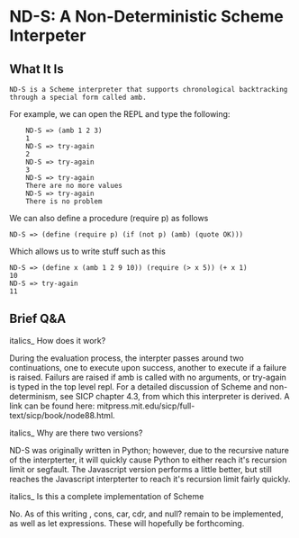 # ND-S: A Non-Deterministic Scheme Interpeter #

## What It Is ##
	ND-S is a Scheme interpreter that supports chronological backtracking through a special form called amb.
For example, we can open the REPL and type the following:

		ND-S => (amb 1 2 3)
		1
		ND-S => try-again
		2
		ND-S => try-again
		3
		ND-S => try-again
		There are no more values
		ND-S => try-again
		There is no problem

We can also define a procedure (require p) as follows

	ND-S => (define (require p) (if (not p) (amb) (quote OK)))

Which allows us to write stuff such as this

	ND-S => (define x (amb 1 2 9 10)) (require (> x 5)) (+ x 1)
	10
	ND-S => try-again
	11
	
 
## Brief Q&A ##

italics_ How does it work?

During the evaluation process, the interpter passes around two continuations, one to execute upon success, another to execute if a failure is raised.  Failurs are raised if amb is called with no arguments, or try-again is typed in the top level repl.  For a detailed discussion of Scheme and non-determinism, see SICP chapter 4.3, from which this interpreter is derived.  A link can be found here: mitpress.mit.edu/sicp/full-text/sicp/book/node88.html.

italics_ Why are there two versions?

 ND-S was originally written in Python; however, due to the recursive nature of the interpterter, it will quickly cause Python to either reach it's recursion limit or segfault.  The Javascript version performs a little better, but still reaches the Javascript interpterter to reach it's recursion limit fairly quickly.

italics_ Is this a complete implementation of Scheme

No.  As of this writing , cons, car, cdr, and null? remain to be implemented, as well as let expressions.  These will hopefully be forthcoming.
